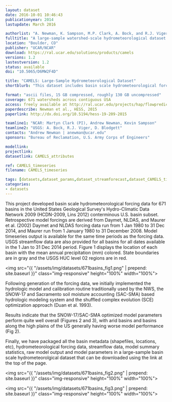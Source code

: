 ```yaml
---
layout: dataset
date: 2016-10-01 10:46:43
publicationyear: 2014
lastupdate: March 2016

authorlist: "A. Newman, K. Sampson, M.P. Clark, A. Bock, and R.J. Viger, and D. Blodgett"
fulltitle: "A large-sample watershed-scale hydrometeorological dataset for the contiguous USA"
location: "Boulder, CO"
publisher: "UCAR/NCAR"
download: https://ral.ucar.edu/solutions/products/camels
versions: 1.2
lastestversion: 1.2
status: available
doi: "10.5065/D6MW2F4D"

title: "CAMELS: Large-Sample Hydrometeorological Dataset"
shortblurb: "This dataset includes basin scale hydrometeorological forcing data for 671 basins in the U.S. Geological Survey's Hydro-Climatic Data Network using retrospective model forcings from three different datasets: Daymet (1980-2014), NLDAS (1980-2014), and Maurer et al. (1980-2008)."

format: "ascii files, 15 GB compressed, roughly 130 GB uncompressed"
coverage: 671 watersheds across contiguous USA
access: freely available at http://ral.ucar.edu/projects/hap/flowpredict/hydromet_data
paperdescribe: Newman et al., HESS, 2015
paperlink: http://dx.doi.org/10.5194/hess-19-209-2015

teamline1: "NCAR: Martyn Clark (PI), Andrew Newman, Kevin Sampson"
teamline2: "USGS: A. Bock, R.J. Viger, D. Blodgett"
contacts: "Andrew Newman | anewman@ucar.edu"
sponsors: "Bureau of Reclamation, U.S. Army Corps of Engineers"

modellink:
projectlink:
datasetlink: CAMELS_attributes

ref: CAMELS_timeseries 
filename: CAMELS_timeseries

tags: [datasets,dataset_params,dataset_streamforecast,dataset_CAMELS_timeseries]
categories:
- datasets
---
```


This project developed basin scale hydrometeorological forcing data for 671 basins in the United States Geological Survey's Hydro-Climatic Data Network 2009 (HCDN-2009, Lins 2012) conterminous U.S. basin subset. Retrospective model forcings are derived from Daymet, NLDAS, and Maurer et al. (2002) Daymet and NLDAS forcing data run from 1 Jan 1980 to 31 Dec 2014, and Maurer run from 1 January 1980 to 31 December 2008. Model timeseries output is available for the same time periods as the forcing data.  USGS streamflow data are also provided for all basins for all dates available in the 1 Jan to 31 Dec 2014 period.
Figure 1 displays the location of each basin with the mean annual precipitation (mm) colored. State boundaries are in gray and the USGS HUC level 02 regions are in red.

<img src="{{ "/assets/img/datasets/671basins_fig1.png" | prepend: site.baseurl }}" class="img-responsive" height="100%" width="100%">

 Following generation of the forcing data, we initially implemented the hydrologic model and calibration routine traditionally used by the NWS, the SNOW-17 and Sacramento soil moisture accounting (SAC-SMA) based hydrologic modeling system and the shuffled complex evolution (SCE) optimization approach (Duan et al. 1993).

Results indicate that the SNOW-17/SAC-SMA optimized model parameters perform quite well overall (Figures 2 and 3), with arid basins and basins along the high plains of the US generally having worse model performance (Fig 2).

Finally, we have packaged all the basin metadata (shapefiles, locations, etc), hydrometeorological forcing data, streamflow data, model summary statistics, raw model output and model parameters in a large-sample basin scale hydrometeorolgical dataset that can be downloaded using the link at the top of the page.

<img src="{{ "/assets/img/datasets/671basins_fig2.png" | prepend: site.baseurl }}" class="img-responsive" height="100%" width="100%">

<img src="{{ "/assets/img/datasets/671basins_fig3.png" | prepend: site.baseurl }}" class="img-responsive" height="100%" width="100%">
